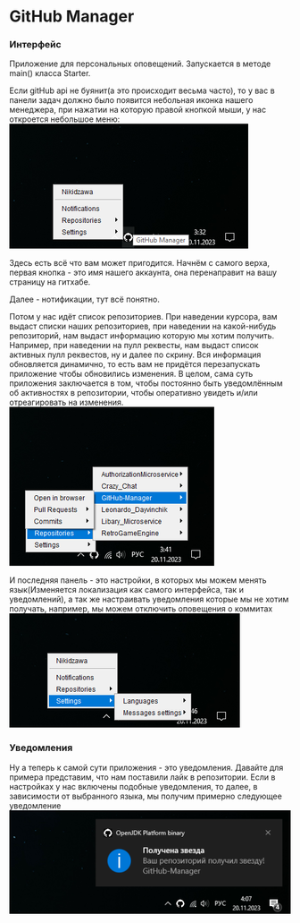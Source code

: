 # GitHub Manager

### Интерфейс

Приложение для персональных оповещений. Запускается в методе main() класса Starter.

Если gitHub api не буянит(а это происходит весьма часто), то у вас в панели задач должно было появится небольная иконка нашего менеджера, при нажатии на которую правой кнопкой мыши, у нас откроется небольшое меню:
![screen_menu.png](src%2Fmain%2Fresources%2Fscreen_menu.png)

Здесь есть всё что вам может пригодится.
Начнём с самого верха, первая кнопка - это имя нашего аккаунта, она перенаправит на вашу страницу на гитхабе.

Далее - нотификации, тут всё понятно.

Потом у нас идёт список репозиториев. При наведении курсора, вам выдаст списки наших репозиториев, при наведении на какой-нибудь репозиторий, нам выдаст информацию которую мы хотим получить. Например, при наведении на пулл реквесты, нам выдаст  список активных пулл реквестов, ну и далее по скрину. Вся информация обновляется динамично, то есть вам не придётся перезапускать приложение чтобы обновились изменения. В целом, сама суть приложения заключается в том, чтобы постоянно быть уведомлённым об активностях в репозитории, чтобы оперативно увидеть и/или отреагировать на изменения.
![screen_repo.png](src%2Fmain%2Fresources%2Fscreen_repo.png)

И последняя панель - это настройки, в которых мы можем менять язык(Изменяется локализация как самого интерфейса, так и уведомлений), а так же настраивать уведомления которые мы не хотим получать, например, мы можем отключить оповещения о коммитах
![screen_sett.png](src%2Fmain%2Fresources%2Fscreen_sett.png)

### Уведомления
Ну а теперь к самой сути приложения - это уведомления. Давайте для примера представим, что нам поставили лайк в репозитории. Если в настройках у нас включены подобные уведомления, то далее, в зависимости от выбранного языка, мы получим примерно следующее уведомление
![screen_message.png](src%2Fmain%2Fresources%2Fscreen_message.png)